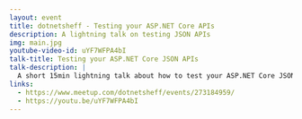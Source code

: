 ```yaml
---
layout: event
title: dotnetsheff - Testing your ASP.NET Core APIs
description: A lightning talk on testing JSON APIs
img: main.jpg
youtube-video-id: uYF7WFPA4bI
talk-title: Testing your ASP.NET Core JSON APIs
talk-description: |
  A short 15min lightning talk about how to test your ASP.NET Core JSON APIs using the built in intergration testing suite within .NET.
links:
  - https://www.meetup.com/dotnetsheff/events/273184959/
  - https://youtu.be/uYF7WFPA4bI
---
```



